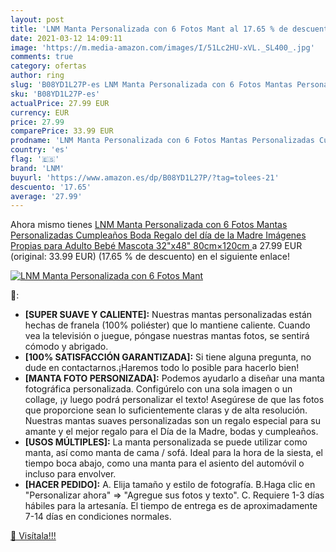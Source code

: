```yaml
---
layout: post
title: 'LNM Manta Personalizada con 6 Fotos Mant al 17.65 % de descuento'
date: 2021-03-12 14:09:11
image: 'https://m.media-amazon.com/images/I/51Lc2HU-xVL._SL400_.jpg'
comments: true
category: ofertas
author: ring
slug: 'B08YD1L27P-es LNM Manta Personalizada con 6 Fotos Mantas Personalizadas...'
sku: 'B08YD1L27P-es'
actualPrice: 27.99 EUR
currency: EUR
price: 27.99
comparePrice: 33.99 EUR
prodname: 'LNM Manta Personalizada con 6 Fotos Mantas Personalizadas Cumpleaños Boda Regalo del día de la Madre Imágenes Propias para Adulto Bebé Mascota 32"x48" 80cm×120cm '
country: 'es'
flag: '🇪🇸'
brand: 'LNM'
buyurl: 'https://www.amazon.es/dp/B08YD1L27P/?tag=tolees-21'
descuento: '17.65'
average: '27.99'
---
```


Ahora mismo tienes [LNM Manta Personalizada con 6 Fotos Mantas Personalizadas Cumpleaños Boda Regalo del día de la Madre Imágenes Propias para Adulto Bebé Mascota 32"x48" 80cm×120cm ](https://www.amazon.es/dp/B08YD1L27P/?tag=tolees-21) a 27.99 EUR (original: 33.99 EUR) (17.65 %  de descuento) en el siguiente enlace!

[![LNM Manta Personalizada con 6 Fotos Mant](https://m.media-amazon.com/images/I/51Lc2HU-xVL._SL400_.jpg)](https://www.amazon.es/dp/B08YD1L27P/?tag=tolees-21)

🔎:

- <b>[SUPER SUAVE Y CALIENTE]:</b> Nuestras mantas personalizadas están hechas de franela (100% poliéster) que lo mantiene caliente. Cuando vea la televisión o juegue, póngase nuestras mantas fotos, se sentirá cómodo y abrigado.
- <b>[100% SATISFACCIÓN GARANTIZADA]:</b> Si tiene alguna pregunta, no dude en contactarnos.¡Haremos todo lo posible para hacerlo bien!
- <b>[MANTA FOTO PERSONIZADA]:</b> Podemos ayudarlo a diseñar una manta fotográfica personalizada. Configúrelo con una sola imagen o un collage, ¡y luego podrá personalizar el texto! Asegúrese de que las fotos que proporcione sean lo suficientemente claras y de alta resolución. Nuestras mantas suaves personalizadas son un regalo especial para su amante y el mejor regalo para el Día de la Madre, bodas y cumpleaños.
- <b>[USOS MÚLTIPLES]:</b> La manta personalizada se puede utilizar como manta, así como manta de cama / sofá. Ideal para la hora de la siesta, el tiempo boca abajo, como una manta para el asiento del automóvil o incluso para envolver.
- <b>[HACER PEDIDO]:</b> A. Elija tamaño y estilo de fotografía. B.Haga clic en "Personalizar ahora" => "Agregue sus fotos y texto". C. Requiere 1-3 días hábiles para la artesanía. El tiempo de entrega es de aproximadamente 7-14 días en condiciones normales.

[🛒 Visítala!!!](https://www.amazon.es/dp/B08YD1L27P/?tag=tolees-21)
